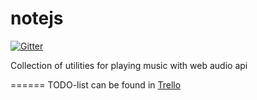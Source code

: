 notejs
======

[![Gitter](https://badges.gitter.im/Join%20Chat.svg)](https://gitter.im/mjpohja/notejs?utm_source=badge&utm_medium=badge&utm_campaign=pr-badge&utm_content=badge)

Collection of utilities for playing music with web audio api

======
TODO-list can be found in [Trello](https://trello.com/b/3IkaidZb/notejs)

